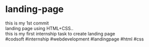 # landing-page
this is my 1st commit
<br>
 landing page using HTML+CSS..
 <br>
 this is my first internship task to
 create landing page 
 <br>
 #codsoft #internship #webdevelopment #landingpage #html #css
